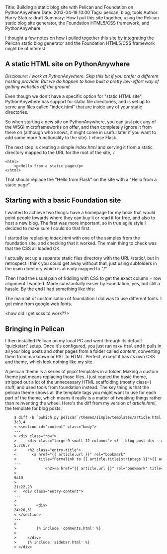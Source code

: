 Title: Building a static blog site with Pelican and Foundation on PythonAnywhere
Date: 2013-04-19 10:00
Tags: pelican, blog, tools
Author: Harry
Status: draft
Summary: How I put this site together, using the Pelican static blog site generator, the Foundation HTML5/CSS framework, and PythonAnywhere

I thought a few notes on how I pulled together this site by integrating the
Pelican static blog generator and the Foundation HTML5/CSS framework might be
of interest.

A static HTML site on PythonAnywhere
------------------------------------

*Disclosure: I work at PythonAnywhere.  Skip this bit if you prefer a
different hosting provider. But we do happen to have built a pretty 
low-effort way of getting websites off the ground.*

Even though we don't have a specific option for "static HTML site",
PythonAnywhere has support for static file directories, and is set up to serve
any files called "index.html" that are inside any of your static directories.

So when starting a new site on PythonAnywhere, you can just pick any of the 
WSGI microframeworks on offer, and then completely ignore it from there on
(although who knows, it might come in useful later if you want to add some
more functionality to the site).  I chose Flask.

The next step is creating a simple *index.html* and serving it from a static
directory mapped to the URL for the root of the site, `/`

<insert screenshot>

    <html>
        <p>Hello from a static page</p>
    </html>

That should replace the "Hello from Flask" on the site with a "Hello from 
a static page"


<insert screenshot>

Starting with a basic Foundation site
-------------------------------------

I wanted to achieve two things:  have a homepage for my book that would
point people towards where they can buy it or read it for free, and also
to host a new blog.  The first was more important, so in true agile style
I decided to make sure I could do that first.

I started by replacing *index.html* with one of the samples from the foundation
site, and checking that it worked.  The main thing to check was that the CSS
all loaded OK.

<link>
<screenshot>

I actually set up a separate static files directory with the URL /static/, but
in retrospect I think you could get away without that, just using subfolders in
the main directory which is already mapped to "/".

Then I had the usual pain of fiddling with CSS to get the exact column + 
row alignment I wanted.  Made substantially easier by Foundation, yes, but 
still a hassle.  By the end I had something like this:

<screenshot>

The main bit of customisation of foundation I did was to use different fonts.
I got mine from google web fonts.

<how did I get scss to work??>


Bringing in Pelican
-------------------

I then installed Pelican on my local PC and went through its default 
'quickstart' setup.  Once it's configured, you just run `make html` and
it pulls in all your blog posts and other pages from a folder called
*content*, converting them from markdown or RST to HTML.  Perfect,
except it has its own CSS and theme, which look nothing like my site.

A pelican theme is a series of jinja2 templates in a folder. Making a custom
theme just means replacing those files.  I just copied the basic theme,
stripped out a lot of the unnecessary HTML scaffolding (mostly class=) stuff,
and used tools from foundation instead.  The key thing is that the pelican
theme shows all the template tags you might want to use for each part of the
theme, which means it really is a matter of tweaking things rather than
reinventing the wheel. Here's the diff from my version of *article.html*, the
template for blog posts:

```diff
    $ diff -b `pwhich.py pelican`/themes/simple/templates/article.html theme/templates/article.html 
    3c3,4
    < <section id="content" class="body">
    ---
    > <div class="row">
    >     <div class="large-9 small-12 columns"> <!-- blog post div -->
    5,7c6,7
    <     <h2 class="entry-title">
    <       <a href="{{ article.url }}" rel="bookmark"
    <          title="Permalink to {{ article.title|striptags }}">{{ article.title }}</a></h2>
    ---
    >             <h2><a href="{{ article.url }}" rel="bookmark" title="Permalink to {{ article.title|striptags }}">{{ article.title }}</a></h2>
    > 
    9a10
    > 
    21c22,23
    <   <div class="entry-content">
    ---
    > 
    >         <div>
    24c26,31
    < </section>
    ---
    > 
    >         {% include 'comments.html' %}
    > 
    >     </div>
    >     {% include 'sidebar.html' %}
    > </div>
```

